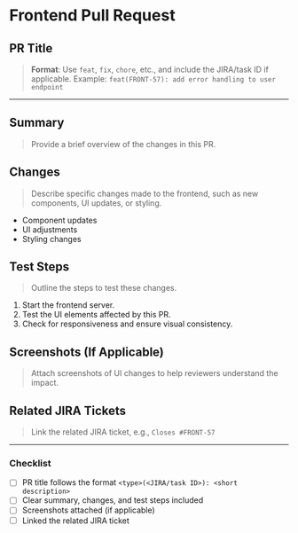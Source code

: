 # Frontend Pull Request

## PR Title
> **Format**: Use `feat`, `fix`, `chore`, etc., and include the JIRA/task ID if applicable.
> Example: `feat(FRONT-57): add error handling to user endpoint`

---

## Summary
> Provide a brief overview of the changes in this PR.

## Changes
> Describe specific changes made to the frontend, such as new components, UI updates, or styling.

- Component updates
- UI adjustments
- Styling changes

## Test Steps
> Outline the steps to test these changes.

1. Start the frontend server.
2. Test the UI elements affected by this PR.
3. Check for responsiveness and ensure visual consistency.

## Screenshots (If Applicable)
> Attach screenshots of UI changes to help reviewers understand the impact.

## Related JIRA Tickets
> Link the related JIRA ticket, e.g., `Closes #FRONT-57`

---

### Checklist
- [ ] PR title follows the format `<type>(<JIRA/task ID>): <short description>`
- [ ] Clear summary, changes, and test steps included
- [ ] Screenshots attached (if applicable)
- [ ] Linked the related JIRA ticket
